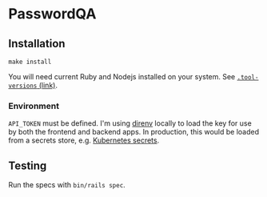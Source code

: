 # PasswordQA 

## Installation

`make install`

You will need current Ruby and Nodejs installed on your system. See [`.tool-versions` (link)](./.tool-versions).

### Environment

`API_TOKEN` must be defined. I'm using [direnv][DIRENV] locally to load the key for use by both the frontend and backend
apps. In production, this would be loaded from a secrets store, e.g. [Kubernetes secrets][K8S_SECRETS].

## Testing

Run the specs with `bin/rails spec`.


[DIRENV]: https://direnv.net
[K8S_SECRETS]: https://kubernetes.io/docs/tasks/inject-data-application/distribute-credentials-secure/#define-container-environment-variables-using-secret-data

